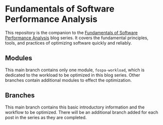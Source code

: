 # Fundamentals of Software Performance Analysis

This repository is the companion to the [Fundamentals of Software
Performance
Analysis](https://sigpwned.com/2022/04/12/introduction-to-fundamentals-of-software-performance-analysis/)
blog series. It covers the fundamental principles, tools, and
practices of optimizing software quickly and reliably.

## Modules

This main branch contains only one module, `fospa-workload`, which is
dedicated to the workload to be optimized in this blog series. Other
branches contain additional modules to effect the optimization.

## Branches

This main branch contains this basic introductory information and the
workflow to be optimized. There will be an additional branch added for
each post in the series as they are completed.

